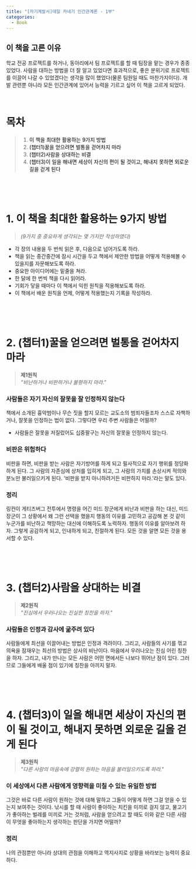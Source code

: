 ```yaml
---
title: "[자기계발서]데일 카네기 인간관계론 - 1부"
categories: 
  - Book
---
```


## 이 책을 고른 이유
학교 전공 프로젝트를 하거나, 동아리에서 팀 프로젝트를 할 때 팀장을 맡는 경우가 종종 있었다. 사람을 대하는 방법을 더 잘 알고 있었다면 효과적으로, 좋은 분위기로 프로젝트를 이끌어 나갈 수 있었겠다는 생각을 많이 했었다(물론 팀원일 때도 마찬가지이다). 개발 관련뿐 아니라 모든 인간관계에 있어서 능력을 기르고 싶어 이 책을 고르게 되었다.

<br>

# 목차
> 1. <a style="text-decoration-line:none; color: black;" href="#1-이-책을-최대한-활용하는-9가지-방법">이 책을 최대한 활용하는 9가지 방법</a>
> 2. <a style="text-decoration-line:none; color: black;" href="#2-챕터1꿀을-얻으려면-벌통을-걷어차지-마라">(챕터1)꿀을 얻으려면 벌통을 걷어차지 마라</a>
> 3. <a style="text-decoration-line:none; color: black;" href="#3-챕터2사람을-상대하는-비결">(챕터2)사람을 상대하는 비결</a>
> 4. <a style="text-decoration-line:none; color: black;" href="#4-챕터3이-일을-해내면-세상이-자신의-편이-될-것이고-해내지-못하면-외로운-길을-걷게-된다">(챕터3)이 일을 해내면 세상이 자신의 편이 될 것이고, 해내지 못하면 외로운 길을 걷게 된다</a>

<br><br><br>

# 1. 이 책을 최대한 활용하는 9가지 방법
> <em>(9가지 중 중요하게 생각되는 몇 가지만 작성하였다)</em>

* 각 장의 내용을 두 번씩 읽은 후, 다음으로 넘어가도록 하라.
* 책을 읽는 중간중간에 잠시 시간을 두고 책에서 제안한 방법을 어떻게 적용해볼 수 있을지를 자문해보도록 하라.
* 중요한 아이디어에는 밑줄을 쳐라.
* 한 달에 한 번씩 책을 다시 읽어라.
* 기회가 닿을 때마다 이 책에서 익힌 원칙을 적용해보도록 하라.
* 이 책에서 배운 원칙을 언제, 어떻게 적용했는지 기록을 작성하라.

<br><br><br>

# 2. (챕터1)꿀을 얻으려면 벌통을 걷어차지 마라
> <strong>제1원칙</strong><br>
> <em>"비난하거나 비판하거나 불평하지 마라."</em>

### 사람들은 자기 자신의 잘못을 잘 인정하지 않는다

책에서 소개된 흉악범이나 무슨 짓을 할지 모르는 교도소의 범죄자들조차 스스로 자책하거나, 잘못을 인정하는 법이 없다. 그렇다면 우리 주변 사람들은 어떨까?<br>
* 사람들은 잘못을 저질렀어도 십중팔구는 자신의 잘못을 인정하지 않는다.

### 비판은 위험하다

비판을 하면, 비판을 받는 사람은 자기방어를 하게 되고 필사적으로 자기 행위를 정당화하게 된다. 그 사람의 자존심에 상처를 입히게 되고, 그 사람의 가치를 손상시켜 적의와 분노만 불러일으키게 된다. '비판을 받지 아니하려거든 비판하지 마라.'라는 말도 있다.


### 정리

링컨이 게티즈버그 전투에서 명령을 어긴 미드 장군에게 비난과 비판을 하는 대신, 미드 장군이 그 상황에서 왜 그런 선택을 했을지 행동의 이유를 고민하고 공감해 본 것 같이 누군가를 비난하고 책망하는 대신에 이해하도록 노력하자. 행동의 이유를 알아보려 하자. 그렇게 공감하게 되고, 인내하게 되고, 친절하게 된다. 모든 것을 알면 모든 것을 용서할 수 있다.

<br><br><br>

# 3. (챕터2)사람을 상대하는 비결
> <strong>제2원칙</strong><br>
> <em>"진심에서 우러나오는 진실한 칭찬을 하자."</em>

### 사람들은 인정과 감사에 굶주려 있다

사람들에게 최선을 이끌어내는 방법은 인정과 격려이다. 그리고, 사람들의 사기를 꺾고 의욕을 잠재우는 최선의 방법은 상사의 비난이다. 마음에서 우러나오는 진심 어린 칭찬을 하자. 그리고, 내가 만나는 모든 사람은 어떤 면에서든 나보다 뛰어난 점이 있다. 그러므로 그들에게 배울 점이 있기에 칭찬을 아끼지 말자.

<br><br><br>

# 4. (챕터3)이 일을 해내면 세상이 자신의 편이 될 것이고, 해내지 못하면 외로운 길을 걷게 된다
> <strong>제3원칙</strong><br>
> <em>"다른 사람의 마음속에 강렬히 원하는 마음을 불러일으키도록 하라."</em>

### 이 세상에서 다른 사람에게 영향력을 미칠 수 있는 유일한 방법

그것은 바로 다른 사람이 원하는 것에 대해 말하고 그들이 어떻게 하면 그걸 얻을 수 있는지 보여주는 것이다. 낚시를 할 때 사람이 좋아하는 치킨을 미끼로 걸지 않고, 물고기가 좋아하는 벌레를 미끼로 거는 것처럼, 사람을 얻으려고 할 때도 이와 같은 다른 사람이 무엇을 좋아하는지 생각하는 판단을 가지면 어떨까?

### 정리

나의 관점뿐만 아니라 상대의 관점을 이해하고 역지사지로 상황을 바라보는 능력이 중요하다.